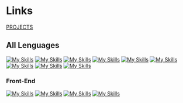 # Links
[PROJECTS](https://github.com/ProjectBOSZ)

## All Lenguages

[![My Skills](https://skillicons.dev/icons?i=angular&theme=dark)](https://github.com/AngularBOSZ)
[![My Skills](https://skillicons.dev/icons?i=c,cpp&theme=dark)](https://github.com/C-CppBOSZ)
[![My Skills](https://skillicons.dev/icons?i=cs&theme=dark)](https://github.com/CsBOSZ)
[![My Skills](https://skillicons.dev/icons?i=dart,flutter&theme=dark)](https://github.com/Dart-FlutterBOSZ)
[![My Skills](https://skillicons.dev/icons?i=java&theme=dark)](https://github.com/JavaBOSZ)
[![My Skills](https://skillicons.dev/icons?i=javascript&theme=dark)](https://github.com/JavaScriptBOSZ)
[![My Skills](https://skillicons.dev/icons?i=react&theme=dark)](https://github.com/ReactBOSZ)
[![My Skills](https://skillicons.dev/icons?i=rust&theme=dark)](https://github.com/RustBOSZ)
[![My Skills](https://skillicons.dev/icons?i=vue&theme=dark)](https://github.com/VueBOSZ)

### Front-End

[![My Skills](https://skillicons.dev/icons?i=javascript&theme=dark)](https://github.com/JavaScriptBOSZ)
[![My Skills](https://skillicons.dev/icons?i=vue&theme=dark)](https://github.com/VueBOSZ)
[![My Skills](https://skillicons.dev/icons?i=react&theme=dark)](https://github.com/ReactBOSZ)
[![My Skills](https://skillicons.dev/icons?i=angular&theme=dark)](https://github.com/AngularBOSZ)
